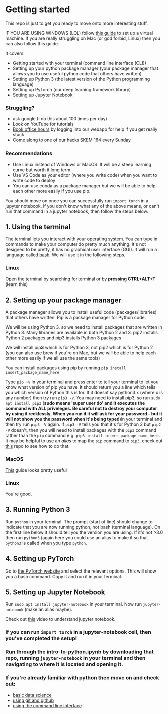 # Getting started

This repo is just to get you ready to move onto more interesting stuff.

IF YOU ARE USING WINDOWS (LOL) follow [this guide](https://github.com/AI-core/000-Getting-Started/blob/master/Setting%20up%20a%20Virtual%20Machine%20(VM)) to set up a virtual machine. If you are really struggling on Mac (or god forbid, Linux) then you can also follow this guide.

It covers:
- Getting started with your terminal (command line interface (CLI))
- Setting up your python package manager (your package manager that allows you to use useful python code that others have written)
- Setting up Python 3 (the latest version of the Python programming language)
- Setting up PyTorch (our deep learning framework library)
- Setting up Jupyter Notebook

### Struggling?
- ask google (I do this about 100 times per day)
- Look on YouTube for tutorials 
- [Book office hours](https://meetings.hubspot.com/harryaberg) by logging into our webapp for help if you get really stuck
- Come along to one of our hacks SKEM 164 every Sunday

### Recommendations
- Use Linux instead of Windows or MacOS. It will be a steep learning curve but worth it long term.
- Use VS Code as your editor (where you write code) when you want to write code to deploy
- You can use conda as a package manager but we will be able to help each other more easily if you use pip.

You should move on once you can successfully run `import torch` in a jupyter notebook. If you don't know what any of the above means, or can't run that command in a jupyter notebook, then follow the steps below.

## 1. Using the terminal
The terminal lets you interact with your operating system. You can type in commands to make your computer do pretty much anything. It's not designed to be pretty,  it has no graphical user interface (GUI). It will run a language called [bash](https://github.com/life-efficient/Academy-of-AI/blob/master/theCLI.ipynb). We will use it in the following steps.

### Linux
Open the terminal by searching for terminal or by **pressing CTRL+ALT+T** (learn this)

## 2. Setting up your package manager

A package manager allows you to install useful code (packages/libraries) that others have written. Pip is a package manager for Python code.

We will be using Python 3, so we need to install packages that are written in Python 3. Many libraries are available in both Python 2 and 3. pip2 installs Python 2 packages and pip3 installs Python 3 packages

We will install pip**3** which is for Python 3, not pip2 which is for Python 2 (you can also use brew if you're on Mac, but we will be able to help each other more easily if we all use the same tools)

You can install packages using pip by running `pip install insert_package_name_here`

Type `pip -V` in your terminal and press enter to tell your terminal to let you know what version of pip you have. It should return you a line which tells you which version of Python this is for. If it doesnt say python3.x (where x is any number) then try run `pip3 -V`. You may need to install pip3, so run `sudo apt install pip3` (**sudo means 'super user do' and it executes the command with ALL priveleges. Be careful not to destroy your computer by using it recklessly. When you run it it will ask for your password - but it will not show you the password when it's being typed**)in your terminal and then try run `pip3 -V` again. If `pip3 -V` tells you that it's for Python 3 but `pip2 -V` doesn't, then you will need to install packages with the `pip3` command rather than the `pip` command e.g. `pip3 install insert_package_name_here`. It may be helpful to use an *alias* to map the `pip` command to `pip3`, check out [this](https://github.com/life-efficient/Academy-of-AI/blob/master/theCLI.ipynb) repo to see how to do that.

### MacOS
[This](https://www.youtube.com/watch?v=W3k8_8ahsyg) guide looks pretty useful

### Linux
You're good.

## 3. Running Python 3

Run `python` in your terminal. The prompt (start of line) should change to indicate that you are now running python, not bash (terminal language). On the first line below it should tell you the version you are using. If it's not >3.0 then run `python3` (again here you could use an alias to make it so that `python3` is called when you type `python`. 

## 4. Setting up PyTorch

Go to [the PyTorch website](https://pytorch.org/get-started/locally/) and select the relevant options. This will show you a bash command. Copy it and run it in your terminal.

## 5. Setting up Jupyter Notebook
Run `sudo apt install jupyter-notebook` in your terminal. Now run `jupyter-notebook` (make an alias maybe).

Check out [this](https://www.youtube.com/watch?v=jZ952vChhuI) video to understand jupyter notebook.

### If you can run `import torch` in a jupyter-notebook cell, then you've completed the setup! 

### Run through the [intro-to-python.ipynb](https://github.com/AI-core/basic-python) by downloading that repo, running `jupyter-notebook` in your terminal and then navigating to where it is located and opening it. 

### If you're already familiar with python then move on and check out:
- [basic data science](https://github.com/AI-core/basic-data-science/blob/master/README.md)
- [using git and github](https://github.com/life-efficient/Academy-of-AI/blob/master/Git%20and%20GitHub.ipynb)
- [using the command line interface](https://github.com/life-efficient/Academy-of-AI/blob/master/theCLI.ipynb)
